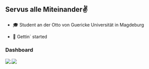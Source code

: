 ## Servus alle Miteinander✌️


- 🎓 Student an der Otto von Guericke Universität in Magdeburg

- 🚀 Gettin´ started


### Dashboard



<a href="#">
 <img align="center" src="https://github-readme-stats.vercel.app/api?username=robrobroberto&show_icons=true&theme=radical" />
</a>

<a href="#">
  <img align="center" src="https://github-readme-stats.vercel.app/api/top-langs/?username=robrobroberto&theme=radical&layout=compact" />
</a>





